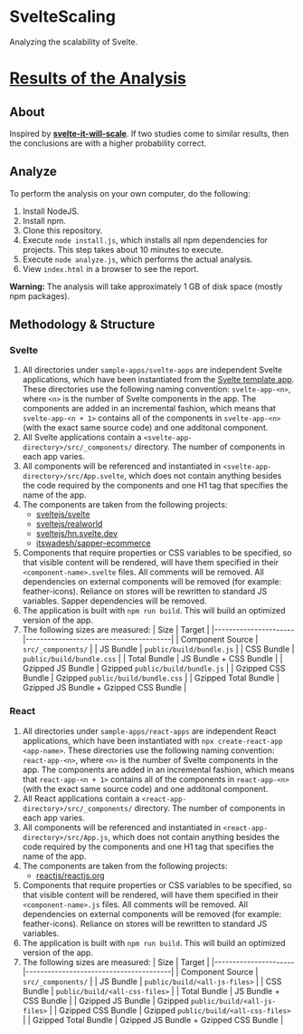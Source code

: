 # SvelteScaling
Analyzing the scalability of Svelte. 

# [Results of the Analysis](http://svelte-scaling.acmion.com)

## About

Inspired by **[svelte-it-will-scale](https://github.com/halfnelson/svelte-it-will-scale)**. If two studies come to similar results, then the conclusions are with a higher probability correct.

## Analyze

To perform the analysis on your own computer, do the following: 

1. Install NodeJS.
2. Install npm.
3. Clone this repository.
4. Execute `node install.js`, which installs all npm dependencies for projects. This step takes about 10 minutes to execute.
5. Execute `node analyze.js`, which performs the actual analysis.
6. View `index.html` in a browser to see the report.

**Warning:** The analysis will take approximately 1 GB of disk space (mostly npm packages). 

## Methodology & Structure

### Svelte
1. All directories under `sample-apps/svelte-apps` are independent Svelte applications, which have been instantiated from the [Svelte template app](https://github.com/sveltejs/template). These directories use the following naming convention: `svelte-app-<n>`, where `<n>` is the number of Svelte components in the app. The components are added in an incremental fashion, which means that `svelte-app-<n + 1>` contains all of the components in `svelte-app-<n>` (with the exact same source code) and one additonal component.
2. All Svelte applications contain a `<svelte-app-directory>/src/_components/` directory. The number of components in each app varies.
3. All components will be referenced and instantiated in `<svelte-app-directory>/src/App.svelte`, which does not contain anything besides the code required by the components and one H1 tag that specifies the name of the app.
4. The components are taken from the following projects:
    + [sveltejs/svelte](https://github.com/sveltejs/svelte)
    + [sveltejs/realworld](https://github.com/sveltejs/realworld)
    + [sveltejs/hn.svelte.dev](https://github.com/sveltejs/hn.svelte.dev)
    + [itswadesh/sapper-ecommerce](https://github.com/itswadesh/sapper-ecommerce)
5. Components that require properties or CSS variables to be specified, so that visible content will be rendered, will have them specified in their `<component-name>.svelte` files. All comments will be removed. All dependencies on external components will be removed (for example: feather-icons). Reliance on stores will be rewritten to standard JS variables. Sapper dependencies will be removed.
6. The application is built with `npm run build`. This will build an optimized version of the app.
7. The following sizes are measured:
    | Size                 | Target                                 |
    |----------------------|----------------------------------------|
    | Component Source     | `src/_components/`                     |
    | JS Bundle            | `public/build/bundle.js`               |
    | CSS Bundle           | `public/build/bundle.css`              |
    | Total Bundle         | JS Bundle + CSS Bundle                 |
    | Gzipped JS Bundle    | Gzipped `public/build/bundle.js`       |
    | Gzipped CSS Bundle   | Gzipped `public/build/bundle.css`      |
    | Gzipped Total Bundle | Gzipped JS Bundle + Gzipped CSS Bundle |

### React

1. All directories under `sample-apps/react-apps` are independent React applications, which have been instantiated with `npx create-react-app <app-name>`. These directories use the following naming convention: `react-app-<n>`, where `<n>` is the number of Svelte components in the app. The components are added in an incremental fashion, which means that `react-app-<n + 1>` contains all of the components in `react-app-<n>` (with the exact same source code) and one additonal component.
2. All React applications contain a `<react-app-directory>/src/_components/` directory. The number of components in each app varies.
3. All components will be referenced and instantiated in `<react-app-directory>/src/App.js`, which does not contain anything besides the code required by the components and one H1 tag that specifies the name of the app.
4. The components are taken from the following projects:
    + [reactjs/reactjs.org](https://github.com/reactjs/reactjs.org)
5. Components that require properties or CSS variables to be specified, so that visible content will be rendered, will have them specified in their `<component-name>.js` files. All comments will be removed. All dependencies on external components will be removed (for example: feather-icons). Reliance on stores will be rewritten to standard JS variables. 
6. The application is built with `npm run build`. This will build an optimized version of the app.
7. The following sizes are measured:
    | Size                 | Target                                 |
    |----------------------|----------------------------------------|
    | Component Source     | `src/_components/`                     |
    | JS Bundle            | `public/build/<all-js-files>`          |
    | CSS Bundle           | `public/build/<all-css-files>`         |
    | Total Bundle         | JS Bundle + CSS Bundle                 |
    | Gzipped JS Bundle    | Gzipped `public/build/<all-js-files>`  |
    | Gzipped CSS Bundle   | Gzipped `public/build/<all-css-files>` |
    | Gzipped Total Bundle | Gzipped JS Bundle + Gzipped CSS Bundle |